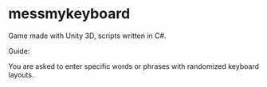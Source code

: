 # messmykeyboard

Game made with Unity 3D, scripts written in C#.

Guide:

You are asked to enter specific words or phrases with randomized keyboard layouts.

